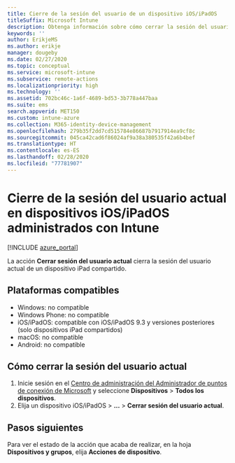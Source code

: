 ```yaml
---
title: Cierre de la sesión del usuario de un dispositivo iOS/iPadOS
titleSuffix: Microsoft Intune
description: Obtenga información sobre cómo cerrar la sesión del usuario actual de un dispositivo iOS/iPadOS con Intune.
keywords: ''
author: ErikjeMS
ms.author: erikje
manager: dougeby
ms.date: 02/27/2020
ms.topic: conceptual
ms.service: microsoft-intune
ms.subservice: remote-actions
ms.localizationpriority: high
ms.technology: ''
ms.assetid: 702bc46c-1a6f-4689-bd53-3b778a447baa
ms.suite: ems
search.appverid: MET150
ms.custom: intune-azure
ms.collection: M365-identity-device-management
ms.openlocfilehash: 279b35f2dd7cd515784e86687b7917914ea9cf8c
ms.sourcegitcommit: 045ca42cad6f86024af9a38a380535f42a6b4bef
ms.translationtype: HT
ms.contentlocale: es-ES
ms.lasthandoff: 02/28/2020
ms.locfileid: "77781907"
---
```

# <a name="logout-the-current-user-on-intune-managed-iosipados-devices"></a>Cierre de la sesión del usuario actual en dispositivos iOS/iPadOS administrados con Intune


[!INCLUDE [azure_portal](../includes/azure_portal.md)]

La acción **Cerrar sesión del usuario actual** cierra la sesión del usuario actual de un dispositivo iPad compartido. 

## <a name="supported-platforms"></a>Plataformas compatibles

- Windows: no compatible
- Windows Phone: no compatible
- iOS/iPadOS: compatible con iOS/iPadOS 9.3 y versiones posteriores (solo dispositivos iPad compartidos)
- macOS: no compatible
- Android: no compatible

## <a name="how-to-log-out-the-current-user"></a>Cómo cerrar la sesión del usuario actual

1. Inicie sesión en el [Centro de administración del Administrador de puntos de conexión de Microsoft](https://go.microsoft.com/fwlink/?linkid=2109431) y seleccione **Dispositivos** > **Todos los dispositivos**.
2. Elija un dispositivo iOS/iPadOS > **...**  > **Cerrar sesión del usuario actual**.

## <a name="next-steps"></a>Pasos siguientes

Para ver el estado de la acción que acaba de realizar, en la hoja **Dispositivos y grupos**, elija **Acciones de dispositivo**.
